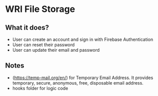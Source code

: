# WRI File Storage

## What it does?
- User can create an account and sign in with Firebase Authentication
- User can reset their password
- User can update their email and password

## Notes
- (https://temp-mail.org/en/) for Temporary Email Address.  It provides temporary, secure, anonymous, free, disposable email address.
- hooks folder for logic code
